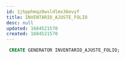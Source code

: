 ```yaml
---
id: 1jhpphmqz0wsldlmx36evyf
title: INVENTARIO_AJUSTE_FOLIO
desc: null
updated: 1684521570
created: 1684521570
---
```



```sql
 CREATE GENERATOR INVENTARIO_AJUSTE_FOLIO;
```
